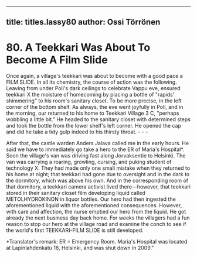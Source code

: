 
---

title: titles.lassy80
author: Ossi Törrönen
---


    
# 80. A Teekkari Was About To Become A Film Slide

Once again, a village's teekkari was about to become with a good pace a FILM SLIDE. In all its chemistry, the course of action was the following. Leaving from under Poli's dark ceilings to celebrate Vappu eve, ensured teekkari X the moisture of homecoming by placing a bottle of "rapids' shimmering" to his room's sanitary closet. To be more precise, in the left corner of the bottom shelf. As always, the eve went joyfully in Poli, and in the morning, our returned to his home to Teekkari Village 3 C, "perhaps wobbling a little bit." He headed to the sanitary closet with determined steps and took the bottle from the lower shelf's left corner. He opened the cap and did he take a tidy gulp indeed to his thirsty throat. - - -

After that, the castle warden Anders Jalava called me in the early hours. He said we have to immediately go take a hero to the ER of Maria's Hospital\*. Soon the village's van was driving fast along Jorvaksentie to Helsinki. The van was carrying a roaring, growling, cursing, and puking student of technology X. They had made only one small mistake when they returned to his home at night; that teekkari had gone due to oversight and in the dark to the dormitory, which was above his own. And in the corresponding room of that dormitory, a teekkari camera activist lived there—however, that teekkari stored in their sanitary closet film developing liquid called METOLHYDROKINON in liquor bottles. Our hero had then ingested the aforementioned liquid with the aforementioned consequences. However, with care and affection, the nurse emptied our hero from the liquid. He got already the next business day back home. For weeks the villagers had a fun reason to stop our hero at the village road and examine the conch to see if the world's first TEEKKARI-FILM SLIDE is still developed.

\*Translator's remark: ER = Emergency Room. Maria's Hospital was located at Lapinlahdenkatu 16, Helsinki, and was shut down in 2009."
